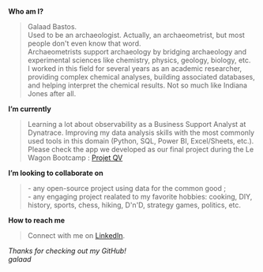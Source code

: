 **Who am I?**  
>Galaad Bastos.  
Used to be an archaeologist. Actually, an archaeometrist, but most people don't even know that word.  
Archaeometrists support archaeology by bridging archaeology and experimental sciences like chemistry, physics, geology, biology, etc.  
I worked in this field for several years as an academic researcher, providing complex chemical analyses, building associated databases, and helping interpret the chemical results. Not so much like Indiana Jones after all.
    
**I’m currently**  
> Learning a lot about observability as a Business Support Analyst at Dynatrace.
> Improving my data analysis skills with the most commonly used tools in this domain (Python, SQL, Power BI, Excel/Sheets, etc.).
> Please check the app we developed as our final project during the Le Wagon Bootcamp :  [Projet QV](https://projet-qv.streamlit.app)
  
**I’m looking to collaborate on**  
>   \- any open-source project using data for the common good ;  
    \- any engaging project realated to my favorite hobbies: cooking, DIY, history, sports, chess, hiking, D'n'D, strategy games, politics, etc.
    
**How to reach me**  
>    Connect with me on [LinkedIn](https://www.linkedin.com/in/galaad-bastos).



_Thanks for checking out my GitHub!_  
_galaad_
